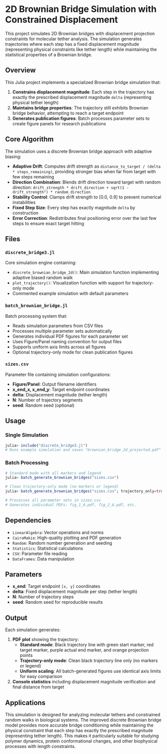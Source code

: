 # 2D Brownian Bridge Simulation with Constrained Displacement

This project simulates 2D Brownian bridges with displacement projection constraints for molecular tether analysis. The simulation generates trajectories where each step has a fixed displacement magnitude (representing physical constraints like tether length) while maintaining the statistical properties of a Brownian bridge.

## Overview

This Julia project implements a specialized Brownian bridge simulation that:

1. **Constrains displacement magnitude**: Each step in the trajectory has exactly the prescribed displacement magnitude `delta` (representing physical tether length)
2. **Maintains bridge properties**: The trajectory still exhibits Brownian bridge behavior, attempting to reach a target endpoint
3. **Generates publication figures**: Batch processes parameter sets to create figure panels for research publications

## Core Algorithm

The simulation uses a discrete Brownian bridge approach with adaptive biasing:

- **Adaptive Drift**: Computes drift strength as `distance_to_target / (delta * steps_remaining)`, providing stronger bias when far from target with few steps remaining
- **Direction Combination**: Blends drift direction toward target with random direction: `drift_strength * drift_direction + sqrt(1 - drift_strength²) * random_direction`
- **Stability Control**: Clamps drift strength to [0.0, 0.9] to prevent numerical instabilities
- **Fixed Step Size**: Every step has exactly magnitude `delta` by construction
- **Error Correction**: Redistributes final positioning error over the last few steps to ensure exact target hitting

## Files

### `discrete_bridge3.jl`
Core simulation engine containing:
- `discrete_brownian_bridge_2d()`: Main simulation function implementing adaptive biased random walk
- `plot_trajectory()`: Visualization function with support for trajectory-only mode
- Commented example simulation with default parameters

### `batch_brownian_bridge.jl`
Batch processing system that:
- Reads simulation parameters from CSV files
- Processes multiple parameter sets automatically
- Generates individual PDF figures for each parameter set
- Uses Figure/Panel naming convention for output files
- Supports uniform axis limits across all figures
- Optional trajectory-only mode for clean publication figures

### `sizes.csv`
Parameter file containing simulation configurations:
- **Figure/Panel**: Output filename identifiers
- **x_end_x, x_end_y**: Target endpoint coordinates
- **delta**: Displacement magnitude (tether length)
- **N**: Number of trajectory segments
- **seed**: Random seed (optional)

## Usage

### Single Simulation
```julia
julia> include("discrete_bridge3.jl")
# Runs example simulation and saves "brownian_bridge_2d_projected.pdf"
```

### Batch Processing
```julia
# Standard mode with all markers and legend
julia> batch_generate_brownian_bridges("sizes.csv")

# Clean trajectory-only mode (no markers or legend)
julia> batch_generate_brownian_bridges("sizes.csv"; trajectory_only=true)

# Processes all parameter sets in sizes.csv
# Generates individual PDFs: fig_1_A.pdf, fig_2_A.pdf, etc.
```

## Dependencies

- `LinearAlgebra`: Vector operations and norms
- `CairoMakie`: High-quality plotting and PDF generation
- `Random`: Random number generation and seeding
- `Statistics`: Statistical calculations
- `CSV`: Parameter file reading
- `DataFrames`: Data manipulation

## Parameters

- **x_end**: Target endpoint `[x, y]` coordinates
- **delta**: Fixed displacement magnitude per step (tether length)
- **N**: Number of trajectory steps
- **seed**: Random seed for reproducible results

## Output

Each simulation generates:
1. **PDF plot** showing the trajectory:
   - **Standard mode**: Black trajectory line with green start marker, red target marker, purple actual end marker, and orange projection points
   - **Trajectory-only mode**: Clean black trajectory line only (no markers or legend)
   - **Uniform scaling**: All batch-generated figures use identical axis limits for easy comparison
2. **Console statistics** including displacement magnitude verification and final distance from target

## Applications

This simulation is designed for analyzing molecular tethers and constrained random walks in biological systems. The improved discrete Brownian bridge model provides more accurate bridge conditioning while maintaining the physical constraint that each step has exactly the prescribed magnitude (representing tether length). This makes it particularly suitable for studying polymer dynamics, protein conformational changes, and other biophysical processes with length constraints.